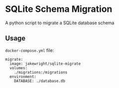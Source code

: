 # SQLite Schema Migration

A python script to migrate a SQLite database schema

## Usage

`docker-compose.yml` file:
```
migrate:
  image: jakewright/sqlite-migrate
  volumes:
    ./migrations:/migrations
  environment:
    DATABASE: ./database.db
```
